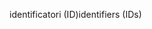 <span data-ttu-id="88672-101">identificatori (ID)</span><span class="sxs-lookup"><span data-stu-id="88672-101">identifiers (IDs)</span></span>